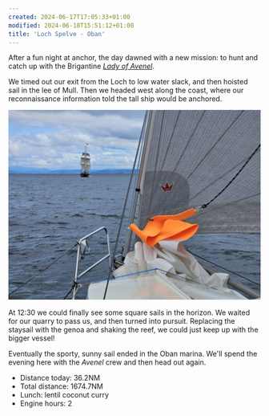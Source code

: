 ```yaml
---
created: 2024-06-17T17:05:33+01:00
modified: 2024-06-18T15:51:12+01:00
title: 'Loch Spelve - Oban'
---
```


After a fun night at anchor, the day dawned with a new mission: to hunt and catch up with the Brigantine [_Lady of Avenel_](https://www.ladyofavenel.com/).

We timed out our exit from the Loch to low water slack, and then hoisted sail in the lee of Mull. Then we headed west along the coast, where our reconnaissance information told the tall ship would be anchored.

![Image](../2024/eaf5f18c00d3ec6d8227481edc8526ae.jpg) 

At 12:30 we could finally see some square sails in the horizon. We waited for our quarry to pass us, and then turned into pursuit. Replacing the staysail with the genoa and shaking the reef, we could just keep up with the bigger vessel!

Eventually the sporty, sunny sail ended in the Oban marina. We'll spend the evening here with the _Avenel_ crew and then head out again.

* Distance today: 36.2NM
* Total distance: 1674.7NM
* Lunch: lentil coconut curry
* Engine hours: 2
